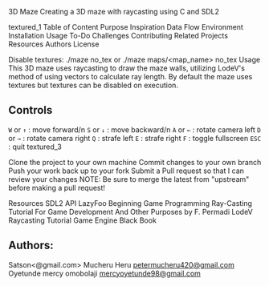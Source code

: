 3D Maze Creating a 3D maze with raycasting using C and SDL2

textured_1 Table of Content Purpose Inspiration Data Flow Environment Installation Usage To-Do Challenges Contributing Related Projects Resources Authors License

Disable textures: ./maze no_tex or ./maze maps/<map_name> no_tex Usage This 3D maze uses raycasting to draw the maze walls, utilizing LodeV's method of using vectors to calculate ray length. By default the maze uses textures but textures can be disabled on execution.

## Controls
```W``` or ```↑``` : move forward/n
```S``` or ```↓``` : move backward/n
```A``` or ```←``` : rotate camera left 
```D``` or ```→``` : rotate camera right 
```Q``` : strafe left 
```E``` : strafe right 
```F``` : toggle fullscreen 
```ESC``` : quit textured_3


Clone the project to your own machine Commit changes to your own branch Push your work back up to your fork Submit a Pull request so that I can review your changes NOTE: Be sure to merge the latest from "upstream" before making a pull request!

Resources SDL2 API LazyFoo Beginning Game Programming Ray-Casting Tutorial For Game Development And Other Purposes by F. Permadi LodeV Raycasting Tutorial Game Engine Black Book



## Authors: 
Satson<@gmail.com>
Mucheru Heru <petermucheru420@gmail.com>
Oyetunde mercy omobolaji <mercyoyetunde98@gmail.com>
